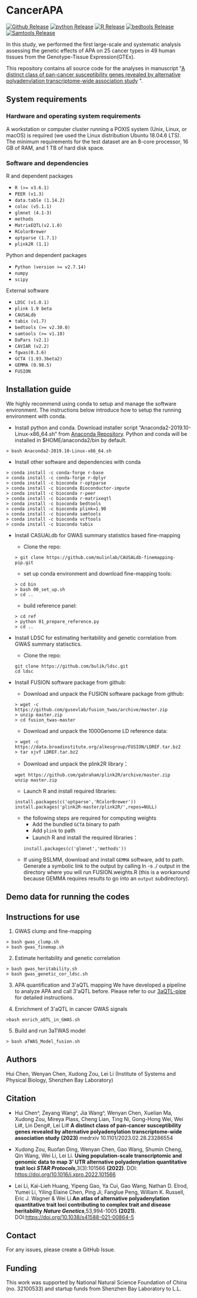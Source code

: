 # CancerAPA
[![Github Release](https://img.shields.io/badge/release-v1.0-brightgreen)](https://github.com/3UTR/CancerAPA)
[![python Release](https://img.shields.io/badge/python-2.7.14-brightgreen)](https://www.python.org/downloads/)
[![R Release](https://img.shields.io/badge/R-3.6.2-brightgreen)](https://cran.r-project.org/)
[![bedtools Release](https://img.shields.io/badge/bedtools-v2.25.0-brightgreen)](https://github.com/arq5x/bedtools2)
[![Samtools Release](https://img.shields.io/badge/samtools-v1.9-brightgreen)](http://www.htslib.org/)

In this study, we performed the first large-scale and systematic analysis assessing the genetic effects of APA on 25 cancer types in 49 human tissues from the Genotype-Tissue Expression(GTEx).

This repository contains all source code for the analyses in manuscript "[A distinct class of pan-cancer susceptibility genes revealed by alternative polyadenylation transcriptome-wide association study](https://medrxiv.org/cgi/content/short/2023.02.28.23286554v1) ".

## System requirements
### Hardware and operating system requirements
A workstation or computer cluster running a POXIS system (Unix, Linux, or macOS) is required (we used the Linux distribution Ubuntu 18.04.6 LTS). The minimum requirements for the test dataset are an 8-core processor, 16 GB of RAM, and 1 TB of hard disk space.

### Software and dependencies
R and dependent packages

* `R (>= v3.6.1)`
* `PEER (v1.3)`
* `data.table (1.14.2)`
* `coloc (v5.1.1)`
* `glmnet (4.1-3)`
* `methods`
* `MatrixEQTL(v2.1.0)`
* `RColorBrewer`
* `optparse (1.7.1)`
* `plink2R (1.1)`

Python and dependent packages
* `Python (version >= v2.7.14)`
* `numpy`
* `scipy`

External software
* `LDSC (v1.0.1)`
* `plink 1.9 beta`
* `CAUSALdb`
* `tabix (v1.7)`
* `bedtools (>= v2.30.0)`
* `samtools (>= v1.10)`
* `DaPars (v2.1)`
* `CAVIAR (v2.2)`
* `fgwas(0.3.6)`
* `GCTA (1.93.3beta2)`
* `GEMMA (0.98.5)`
* `FUSION`

## Installation guide
We highly recommend using conda to setup and manage the software environment. The instructions below introduce how to setup the running environment with conda.

* Install python and conda. Download installer script “Anaconda2-2019.10-Linux-x86_64.sh” from [Anaconda Repository](https://repo.anaconda.com/archive/). Python and conda will be installed in $HOME/anaconda2/bin by default.
```
> bash Anaconda2-2019.10-Linux-x86_64.sh
```
* Install other software and dependencies with conda
```
> conda install -c conda-forge r-base
> conda install -c conda-forge r-dplyr
> conda install -c bioconda r-optparse
> conda install -c bioconda Bioconductor-impute
> conda install -c bioconda r-peer
> conda install -c bioconda r-matrixeqtl
> conda install -c bioconda bedtools
> conda install -c bioconda plink=1.90
> conda install -c bioconda samtools
> conda install -c bioconda vcftools
> conda install -c bioconda tabix
```
* Install CASUALdb for GWAS summary statistics based fine-mapping

  - Clone the repo:
  ```
  > git clone https://github.com/mulinlab/CAUSALdb-finemapping-pip.git
  ```
  - set up conda environment and download fine-mapping tools:
  ```
  > cd bin
  > bash 00_set_up.sh
  > cd ..
  ```
  - build reference panel:
  ```
  > cd ref
  > python 01_prepare_reference.py
  > cd ..
  ```

* Install LDSC for estimating heritability and genetic correlation from GWAS summary statisctics.

  - Clone the repo:
  ```
  git clone https://github.com/bulik/ldsc.git
  cd ldsc
  ```

* Install FUSION software package from github:
  - Download and unpack the FUSION software package from github:
  ```
  > wget -c  https://github.com/gusevlab/fusion_twas/archive/master.zip
  > unzip master.zip
  > cd fusion_twas-master
  ```
  - Download and unpack the 1000Genome LD reference data:
  ```
  > wget -c https://data.broadinstitute.org/alkesgroup/FUSION/LDREF.tar.bz2
  > tar xjvf LDREF.tar.bz2  
  ```
  - Download and unpack the plink2R library：
  ```
  wget https://github.com/gabraham/plink2R/archive/master.zip
  unzip master.zip
  ```
  - Launch R and install required libraries:
  ```
  install.packages(c('optparse','RColorBrewer'))
  install.packages('plink2R-master/plink2R/',repos=NULL)
  ```
  - the following steps are required for computing weights
    * Add the bundled `GCTA` binary to path
    * Add `plink` to path
    * Launch R and install the required libraries：
    ```
    install.packages(c('glmnet','methods'))
    ```
  - If using BSLMM, download and install `GEMMA` software, add to path. Generate a symbolic link to the output by calling ln -s ./ output in the directory where you will run FUSION.weights.R (this is a workaround because GEMMA requires results to go into an `output` subdirectory).

## Demo data for running the codes

## Instructions for use


1. GWAS clump and fine-mapping
```
> bash gwas_clump.sh
> bash gwas_finemap.sh
```

2. Estimate heritability and genetic correlation
```
> bash gwas_heritability.sh
> bash gwas_genetic_cor_ldsc.sh
```

3. APA quantification and 3'aQTL mapping
We have developed a pipeline to analyze APA and call 3'aQTL before. Please refer to our [3aQTL-pipe](https://github.com/3UTR/3aQTL-pipe) for detailed instructions.

4. Enrichment of 3'aQTL in cancer GWAS signals
```
>bash enrich_aQTL_in_GWAS.sh
```

5. Build and run 3aTWAS model
```
> bash aTWAS_Model_fusion.sh
```

## Authors

Hui Chen, Wenyan Chen, Xudong Zou, Lei Li (Institute of Systems and Physical Biology, Shenzhen Bay Laboratory)

## Citation

* Hui Chen^, Zeyang Wang^, Jia Wang^, Wenyan Chen, Xuelian Ma, Xudong Zou, Mireya Plass, Cheng Lian, Ting Ni, Gong-Hong Wei, Wei Li#, Lin Deng#, Lei Li# 
**A distinct class of pan-cancer susceptibility genes revealed by alternative polyadenylation transcriptome-wide association study** **(2023)** medrxiv 10.1101/2023.02.28.23286554


* Xudong Zou, Ruofan Ding, Wenyan Chen, Gao Wang, Shumin Cheng, Qin Wang, Wei Li, Lei Li. **Using population-scale transcriptomic and genomic data to map 3' UTR alternative polyadenylation quantitative trait loci** ***STAR Protocols***,3(3):101566 **(2022)**.
DOI: https://doi.org/10.1016/j.xpro.2022.101566


* Lei Li, Kai-Lieh Huang, Yipeng Gao, Ya Cui, Gao Wang, Nathan D. Elrod, Yumei Li, Yiling Elaine Chen, Ping Ji, Fanglue Peng, William K. Russell, Eric J. Wagner & Wei Li.**An atlas of alternative polyadenylation quantitative trait loci contributing to complex trait and disease heritability** ***Nature Genetics***,53,994-1005 **(2021)**. DOI:https://doi.org/10.1038/s41588-021-00864-5


## Contact
For any issues, please create a GitHub Issue.

## Funding
This work was supported by National Natural Science Foundation of China (no. 32100533) and startup funds from Shenzhen Bay Laboratory to L.L.
